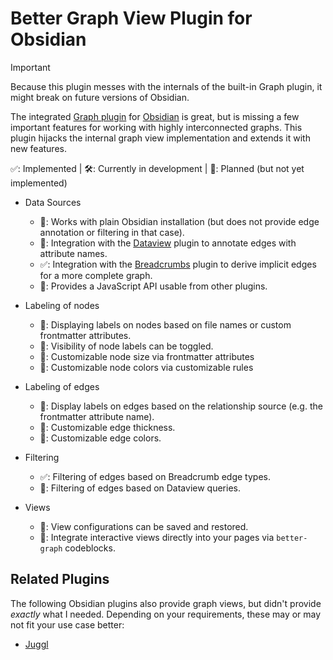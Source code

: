 # Better Graph View Plugin for Obsidian

> [!IMPORTANT]
> Because this plugin messes with the internals of the built-in Graph plugin,
> it might break on future versions of Obsidian.

The integrated [Graph plugin](https://help.obsidian.md/plugins/graph) for [Obsidian](https://obsidian.md) is great,
but is missing a few important features for working with highly interconnected graphs.
This plugin hijacks the internal graph view implementation and extends it with new features.

✅: Implemented | 🛠️: Currently in development | 🚧: Planned (but not yet implemented)

- Data Sources
  - 🚧: Works with plain Obsidian installation (but does not provide edge annotation or filtering in that case).
  - 🚧: Integration with the [Dataview](https://blacksmithgu.github.io/obsidian-dataview/) plugin to annotate edges with attribute names.
  - ✅: Integration with the [Breadcrumbs](https://publish.obsidian.md/breadcrumbs-docs/Home) plugin to derive implicit edges for a more complete graph.
  - 🚧: Provides a JavaScript API usable from other plugins.

- Labeling of nodes
  - 🚧: Displaying labels on nodes based on file names or custom frontmatter attributes.
  - 🚧: Visibility of node labels can be toggled.
  - 🚧: Customizable node size via frontmatter attributes
  - 🚧: Customizable node colors via customizable rules

- Labeling of edges
  - 🚧: Display labels on edges based on the relationship source (e.g. the frontmatter attribute name).
  - 🚧: Customizable edge thickness.
  - 🚧: Customizable edge colors.

- Filtering
  - ✅: Filtering of edges based on Breadcrumb edge types.
  - 🚧: Filtering of edges based on Dataview queries.

- Views
  - 🚧: View configurations can be saved and restored.
  - 🚧: Integrate interactive views directly into your pages via `better-graph` codeblocks.

## Related Plugins

The following Obsidian plugins also provide graph views, but didn't provide _exactly_ what I needed.
Depending on your requirements, these may or may not fit your use case better:

- [Juggl](https://github.com/HEmile/juggl)
